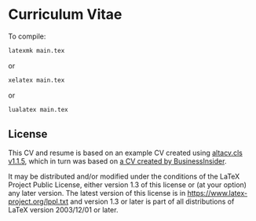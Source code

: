 # Curriculum Vitae

To compile:

```bash
latexmk main.tex
```
or
```bash
xelatex main.tex
```
or
```bash
lualatex main.tex
```

## License

This CV and resume is based on an example CV created using [altacv.cls v1.1.5](https://github.com/liantze/AltaCV),
which in turn was based on [a CV created by BusinessInsider](http://www.businessinsider.my/a-sample-resume-for-marissa-mayer-2016-7/).

It may be distributed and/or modified under the conditions of the LaTeX Project Public License, either version 1.3
of this license or (at your option) any later version.
The latest version of this license is in https://www.latex-project.org/lppl.txt
and version 1.3 or later is part of all distributions of LaTeX version 2003/12/01 or later.

